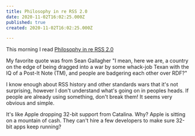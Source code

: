 ```yaml
---
title: Philosophy in re RSS 2.0
date: 2020-11-02T16:02:25.000Z
published: true
created: 2020-11-02T16:02:25.000Z

---
```


This morning I read <a href="http://essaysfromexodus.scripting.com/stories/storyReader$1744">Philosophy in re RSS 2.0</a>

My favorite quote was from Sean Gallagher "I mean, here we are, a country on the edge of being dragged into a war by some whack-job Texan with the IQ of a Post-It Note (TM), and people are badgering each other over RDF?"

I know enough about RSS history and other standards wars that it's not surprising, however I don't understand what's going on in peoples heads. If people are already using something, don't break them! It seems very obvious and simple.

It's like Apple dropping 32-bit support from Catalina. Why? Apple is sitting on a mountain of cash. They can't hire a few developers to make sure 32-bit apps keep running?

